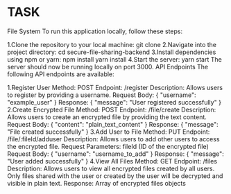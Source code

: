 # TASK
File System
To run this application locally, follow these steps:

1.Clone the repository to your local machine:
git clone <repository-url>
2.Navigate into the project directory:
cd secure-file-sharing-backend
3.Install dependencies using npm or yarn:
npm install
yarn install
4.Start the server:
yarn start
The server should now be running locally on port 3000.
API Endpoints
The following API endpoints are available:

1.Register User
Method: POST
Endpoint: /register
Description: Allows users to register by providing a username.
Request Body: { "username": "example_user" }
Response: { "message": "User registered successfully" }
2.Create Encrypted File
Method: POST
Endpoint: /file/create
Description: Allows users to create an encrypted file by providing the text content.
Request Body: { "content": "plain_text_content" }
Response: { "message": "File created successfully" }
3.Add User to File
Method: PUT
Endpoint: /file/:fileId/adduser
Description: Allows users to add other users to access the encrypted file.
Request Parameters: fileId (ID of the encrypted file)
Request Body: { "username": "username_to_add" }
Response: { "message": "User added successfully" }
4.View All Files
Method: GET
Endpoint: /files
Description: Allows users to view all encrypted files created by all users. Only files shared with the user or created by the user will be decrypted and visible in plain text.
Response: Array of encrypted files objects
